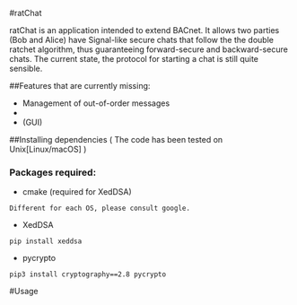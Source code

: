 #ratChat

ratChat is an application intended to extend BACnet. It allows two parties (Bob and Alice) have Signal-like secure chats that follow the the double ratchet algorithm,
thus guaranteeing forward-secure and backward-secure chats. The current state, the protocol for starting a chat is still quite sensible.

##Features that are currently missing:
- Management of out-of-order messages
- 
- (GUI)

##Installing dependencies ( The code has been tested on Unix[Linux/macOS] )
### Packages required:
- cmake (required for XedDSA)
```
Different for each OS, please consult google.
```
- XedDSA
```
pip install xeddsa
```
- pycrypto
```
pip3 install cryptography==2.8 pycrypto
```

#Usage
